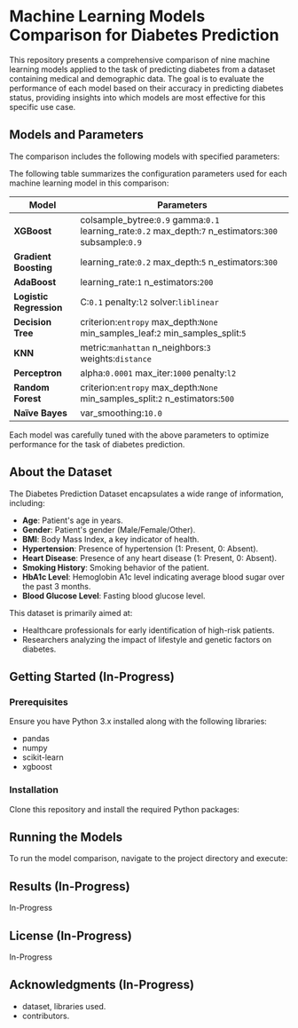 # Machine Learning Models Comparison for Diabetes Prediction

This repository presents a comprehensive comparison of nine machine learning models applied to the task of predicting diabetes from a dataset containing medical and demographic data. The goal is to evaluate the performance of each model based on their accuracy in predicting diabetes status, providing insights into which models are most effective for this specific use case.

## Models and Parameters

The comparison includes the following models with specified parameters:

The following table summarizes the configuration parameters used for each machine learning model in this comparison:

| Model                         | Parameters                                                                                                           |
| ----------------------------- | -------------------------------------------------------------------------------------------------------------------- |
| **XGBoost**             | colsample_bytree:`0.9` gamma:`0.1` learning_rate:`0.2` max_depth:`7` n_estimators:`300` subsample:`0.9` |
| **Gradient Boosting**   | learning_rate:`0.2` max_depth:`5` n_estimators:`300`                                                           |
| **AdaBoost**            | learning_rate:`1` n_estimators:`200`                                                                             |
| **Logistic Regression** | C:`0.1` penalty:`l2` solver:`liblinear`                                                                        |
| **Decision Tree**       | criterion:`entropy` max_depth:`None` min_samples_leaf:`2` min_samples_split:`5`                              |
| **KNN**                 | metric:`manhattan` n_neighbors:`3` weights:`distance`                                                          |
| **Perceptron**          | alpha:`0.0001` max_iter:`1000` penalty:`l2`                                                                    |
| **Random Forest**       | criterion:`entropy` max_depth:`None` min_samples_split:`2` n_estimators:`500`                                |
| **Naïve Bayes**        | var_smoothing:`10.0`                                                                                               |

Each model was carefully tuned with the above parameters to optimize performance for the task of diabetes prediction.

## About the Dataset

The Diabetes Prediction Dataset encapsulates a wide range of information, including:

- **Age**: Patient's age in years.
- **Gender**: Patient's gender (Male/Female/Other).
- **BMI**: Body Mass Index, a key indicator of health.
- **Hypertension**: Presence of hypertension (1: Present, 0: Absent).
- **Heart Disease**: Presence of any heart disease (1: Present, 0: Absent).
- **Smoking History**: Smoking behavior of the patient.
- **HbA1c Level**: Hemoglobin A1c level indicating average blood sugar over the past 3 months.
- **Blood Glucose Level**: Fasting blood glucose level.

This dataset is primarily aimed at:

- Healthcare professionals for early identification of high-risk patients.
- Researchers analyzing the impact of lifestyle and genetic factors on diabetes.


## Getting Started (In-Progress)

### Prerequisites

Ensure you have Python 3.x installed along with the following libraries:

* pandas
* numpy
* scikit-learn
* xgboost

### Installation

Clone this repository and install the required Python packages:



## Running the Models

To run the model comparison, navigate to the project directory and execute:


## Results (In-Progress)

In-Progress

## License (In-Progress)

In-Progress

## Acknowledgments (In-Progress)

* dataset, libraries used.
* contributors.
